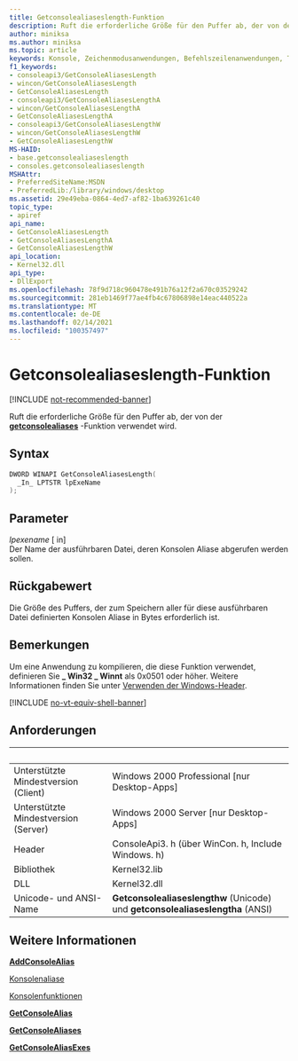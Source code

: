 ```yaml
---
title: Getconsolealiaseslength-Funktion
description: Ruft die erforderliche Größe für den Puffer ab, der von der getconsolealiases-Funktion verwendet wird.
author: miniksa
ms.author: miniksa
ms.topic: article
keywords: Konsole, Zeichenmodusanwendungen, Befehlszeilenanwendungen, Terminalanwendungen, Konsolen-API
f1_keywords:
- consoleapi3/GetConsoleAliasesLength
- wincon/GetConsoleAliasesLength
- GetConsoleAliasesLength
- consoleapi3/GetConsoleAliasesLengthA
- wincon/GetConsoleAliasesLengthA
- GetConsoleAliasesLengthA
- consoleapi3/GetConsoleAliasesLengthW
- wincon/GetConsoleAliasesLengthW
- GetConsoleAliasesLengthW
MS-HAID:
- base.getconsolealiaseslength
- consoles.getconsolealiaseslength
MSHAttr:
- PreferredSiteName:MSDN
- PreferredLib:/library/windows/desktop
ms.assetid: 29e49eba-0864-4ed7-af82-1ba639261c40
topic_type:
- apiref
api_name:
- GetConsoleAliasesLength
- GetConsoleAliasesLengthA
- GetConsoleAliasesLengthW
api_location:
- Kernel32.dll
api_type:
- DllExport
ms.openlocfilehash: 78f9d718c960478e491b76a12f2a670c03529242
ms.sourcegitcommit: 281eb1469f77ae4fb4c67806898e14eac440522a
ms.translationtype: MT
ms.contentlocale: de-DE
ms.lasthandoff: 02/14/2021
ms.locfileid: "100357497"
---
```

# <a name="getconsolealiaseslength-function"></a>Getconsolealiaseslength-Funktion

[!INCLUDE [not-recommended-banner](./includes/not-recommended-banner.md)]

Ruft die erforderliche Größe für den Puffer ab, der von der [**getconsolealiases**](getconsolealiases.md) -Funktion verwendet wird.

## <a name="syntax"></a>Syntax

```C
DWORD WINAPI GetConsoleAliasesLength(
  _In_ LPTSTR lpExeName
);
```

## <a name="parameters"></a>Parameter

*lpexename* \[ in\]  
Der Name der ausführbaren Datei, deren Konsolen Aliase abgerufen werden sollen.

## <a name="return-value"></a>Rückgabewert

Die Größe des Puffers, der zum Speichern aller für diese ausführbaren Datei definierten Konsolen Aliase in Bytes erforderlich ist.

## <a name="remarks"></a>Bemerkungen

Um eine Anwendung zu kompilieren, die diese Funktion verwendet, definieren Sie **\_ Win32 \_ Winnt** als 0x0501 oder höher. Weitere Informationen finden Sie unter [Verwenden der Windows-Header](/windows/win32/winprog/using-the-windows-headers).

[!INCLUDE [no-vt-equiv-shell-banner](./includes/no-vt-equiv-shell-banner.md)]

## <a name="requirements"></a>Anforderungen

| &nbsp; | &nbsp; |
|-|-|
| Unterstützte Mindestversion (Client) | Windows 2000 Professional \[nur Desktop-Apps\] |
| Unterstützte Mindestversion (Server) | Windows 2000 Server \[nur Desktop-Apps\] |
| Header | ConsoleApi3. h (über WinCon. h, Include Windows. h) |
| Bibliothek | Kernel32.lib |
| DLL | Kernel32.dll |
| Unicode- und ANSI-Name | **Getconsolealiaseslengthw** (Unicode) und **getconsolealiaseslengtha** (ANSI) |

## <a name="see-also"></a>Weitere Informationen

[**AddConsoleAlias**](addconsolealias.md)

[Konsolenaliase](console-aliases.md)

[Konsolenfunktionen](console-functions.md)

[**GetConsoleAlias**](getconsolealias.md)

[**GetConsoleAliases**](getconsolealiases.md)

[**GetConsoleAliasExes**](getconsolealiasexes.md)